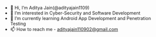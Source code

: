 - 👋 Hi, I’m Aditya Jain(@adityajain1109)
- 👀 I’m interested in Cyber-Security and Software Development
- 🌱 I’m currently learning Android App Development and Penetration Testing
- 📫 How to reach me  - adityajain110902@gmail.com

<!---
adityajain1109/adityajain1109 is a ✨ special ✨ repository because its `README.md` (this file) appears on your GitHub profile.
You can click the Preview link to take a look at your changes.
--->
